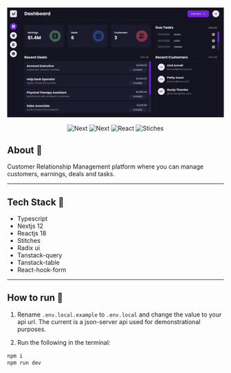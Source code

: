 <p align="center">
  <a href="https://m1guelsb.com">
    <img alt="Cover" src="./public/cover.png"/>
  </a>
</p>
<p align="center">
  <img alt="Next" src="https://img.shields.io/badge/Typescript-black?style=for-the-badge&logo=typescript&logoColor=blue"/>

  <img alt="Next" src="https://img.shields.io/badge/Next-black?style=for-the-badge&logo=next.js&logoColor=white"/>

  <img alt="React" src="https://img.shields.io/badge/react-black.svg?style=for-the-badge&logo=react&logoColor=%2361DAFB"/>

  <img alt="Stiches" src="https://img.shields.io/badge/stitches-black.svg?style=for-the-badge&logo=stiches&logoColor=%2361DAFB"/>
</p>

## About 🔎
Customer Relationship Management platform where you can manage customers, earnings, deals and tasks.

---
## Tech Stack 🔧
- Typescript
- Nextjs 12
- Reactjs 18
- Stitches
- Radix ui
- Tanstack-query
- Tanstack-table
- React-hook-form

---
## How to run 🏃
1. Rename `.env.local.example` to `.env.local` and change the value to your api url. The current is a json-server api used for demonstrational purposes.

2. Run the following in the terminal:
```
npm i
npm run dev
```
